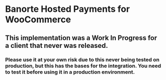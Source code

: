 # Banorte Hosted Payments for WooCommerce

## This implementation was a Work In Progress for a client that never was released.

### Please use it at your own risk due to this never being tested on production, but this has the bases for the integration. **You need to test it before using it in a production environment.**